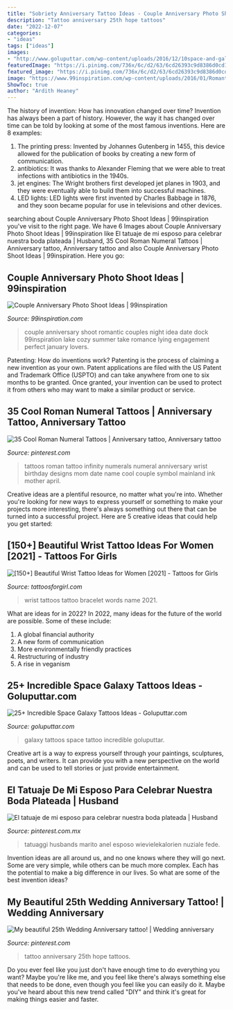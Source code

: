 ```yaml
---
title: "Sobriety Anniversary Tattoo Ideas - Couple Anniversary Photo Shoot Ideas"
description: "Tattoo anniversary 25th hope tattoos"
date: "2022-12-07"
categories:
- "ideas"
tags: ["ideas"]
images:
- "http://www.goluputtar.com/wp-content/uploads/2016/12/10space-and-galaxy-tattoo-idea.jpg"
featuredImage: "https://i.pinimg.com/736x/6c/d2/63/6cd26393c9d8386d0cd17cd451873d9e--roman-numeral-tattoos-roman-numerals.jpg"
featured_image: "https://i.pinimg.com/736x/6c/d2/63/6cd26393c9d8386d0cd17cd451873d9e--roman-numeral-tattoos-roman-numerals.jpg"
image: "https://www.99inspiration.com/wp-content/uploads/2016/01/Romantic-anniversary-photo-shoot-Ideas-683x1024.jpg"
ShowToc: true
author: "Ardith Heaney"
---
```



The history of invention: How has innovation changed over time?
Invention has always been a part of history. However, the way it has changed over time can be told by looking at some of the most famous inventions. Here are 8 examples:
1. The printing press: Invented by Johannes Gutenberg in 1455, this device allowed for the publication of books by creating a new form of communication.
2. antibiotics: It was thanks to Alexander Fleming that we were able to treat infections with antibiotics in the 1940s.
3. jet engines: The Wright brothers first developed jet planes in 1903, and they were eventually able to build them into successful machines.
4. LED lights: LED lights were first invented by Charles Babbage in 1876, and they soon became popular for use in televisions and other devices.

	

		
searching about Couple Anniversary Photo Shoot Ideas | 99inspiration you've visit to the right page. We have 6 Images about Couple Anniversary Photo Shoot Ideas | 99inspiration like El tatuaje de mi esposo para celebrar nuestra boda plateada | Husband, 35 Cool Roman Numeral Tattoos | Anniversary tattoo, Anniversary tattoo and also Couple Anniversary Photo Shoot Ideas | 99inspiration. Here you go:
		
    
## Couple Anniversary Photo Shoot Ideas | 99inspiration

<img loading=lazy src="https://www.99inspiration.com/wp-content/uploads/2016/01/Romantic-anniversary-photo-shoot-Ideas-683x1024.jpg" onerror="this.onerror=null;this.src='https://tse1.mm.bing.net/th?id=OIP.s9ruCHlFe5MXApco-lAo9gHaLG&amp;pid=15.1';" alt="Couple Anniversary Photo Shoot Ideas | 99inspiration">

_Source: 99inspiration.com_

>couple anniversary shoot romantic couples night idea date dock 99inspiration lake cozy summer take romance lying engagement perfect january lovers. 

	

Patenting: How do inventions work?
Patenting is the process of claiming a new invention as your own. Patent applications are filed with the US Patent and Trademark Office (USPTO) and can take anywhere from one to six months to be granted. Once granted, your invention can be used to protect it from others who may want to make a similar product or service.

    
## 35 Cool Roman Numeral Tattoos | Anniversary Tattoo, Anniversary Tattoo

<img loading=lazy src="https://i.pinimg.com/736x/6c/d2/63/6cd26393c9d8386d0cd17cd451873d9e--roman-numeral-tattoos-roman-numerals.jpg" onerror="this.onerror=null;this.src='https://tse1.mm.bing.net/th?id=OIP.0CbJ2O0BBe9u7bLMLAnHMwHaJ3&amp;pid=15.1';" alt="35 Cool Roman Numeral Tattoos | Anniversary tattoo, Anniversary tattoo">

_Source: pinterest.com_

>tattoos roman tattoo infinity numerals numeral anniversary wrist birthday designs mom date name cool couple symbol mainland ink mother april. 

	

Creative ideas are a plentiful resource, no matter what you're into. Whether you're looking for new ways to express yourself or something to make your projects more interesting, there's always something out there that can be turned into a successful project. Here are 5 creative ideas that could help you get started: 

    
## [150+] Beautiful Wrist Tattoo Ideas For Women [2021] - Tattoos For Girls

<img loading=lazy src="https://tattoosforgirl.com/wp-content/uploads/2019/11/wrist-bracelet-tattoos-4.jpg" onerror="this.onerror=null;this.src='https://tse2.mm.bing.net/th?id=OIP.LSDQNoIgtu1Yes6LDd029gAAAA&amp;pid=15.1';" alt="[150+] Beautiful Wrist Tattoo Ideas for Women [2021] - Tattoos for Girls">

_Source: tattoosforgirl.com_

>wrist tattoos tattoo bracelet words name 2021. 

	

What are ideas for in 2022?
In 2022, many ideas for the future of the world are possible. Some of these include: 
1. A global financial authority 
2. A new form of communication 
3. More environmentally friendly practices 
4. Restructuring of industry 
5. A rise in veganism 

    
## 25+ Incredible Space Galaxy Tattoos Ideas - Goluputtar.com

<img loading=lazy src="http://www.goluputtar.com/wp-content/uploads/2016/12/10space-and-galaxy-tattoo-idea.jpg" onerror="this.onerror=null;this.src='https://tse4.mm.bing.net/th?id=OIP.2z9P1ApPY0Y7N9tkWlxC6QHaKH&amp;pid=15.1';" alt="25+ Incredible Space Galaxy Tattoos Ideas - Goluputtar.com">

_Source: goluputtar.com_

>galaxy tattoos space tattoo incredible goluputtar. 

	

Creative art is a way to express yourself through your paintings, sculptures, poets, and writers. It can provide you with a new perspective on the world and can be used to tell stories or just provide entertainment.

    
## El Tatuaje De Mi Esposo Para Celebrar Nuestra Boda Plateada | Husband

<img loading=lazy src="https://i.pinimg.com/736x/a3/6f/59/a36f59ab774336e4d890578d52a047e4.jpg" onerror="this.onerror=null;this.src='https://tse4.mm.bing.net/th?id=OIP.41IfyPI9QpA3QGnWqJf6VgHaJ7&amp;pid=15.1';" alt="El tatuaje de mi esposo para celebrar nuestra boda plateada | Husband">

_Source: pinterest.com.mx_

>tatuaggi husbands marito anel esposo wievielekalorien nuziale fede. 

	

Invention ideas are all around us, and no one knows where they will go next. Some are very simple, while others can be much more complex. Each has the potential to make a big difference in our lives. So what are some of the best invention ideas?

    
## My Beautiful 25th Wedding Anniversary Tattoo! | Wedding Anniversary

<img loading=lazy src="https://i.pinimg.com/originals/2f/5e/d6/2f5ed692decddf339571ec7c7f85427c.jpg" onerror="this.onerror=null;this.src='https://tse2.mm.bing.net/th?id=OIP.uKy-kXibrsDUP6bP2igJ7gHaJ4&amp;pid=15.1';" alt="My beautiful 25th Wedding Anniversary tattoo! | Wedding anniversary">

_Source: pinterest.com_

>tattoo anniversary 25th hope tattoos. 

	

Do you ever feel like you just don't have enough time to do everything you want? Maybe you're like me, and you feel like there's always something else that needs to be done, even though you feel like you can easily do it. Maybe you've heard about this new trend called "DIY" and think it's great for making things easier and faster.

